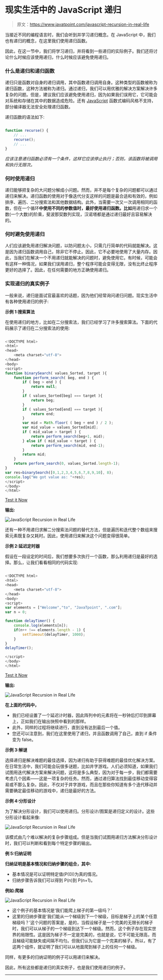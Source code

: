 # 现实生活中的 JavaScript 递归

> 原文：<https://www.javatpoint.com/javascript-recursion-in-real-life>

当接近不同的编程语言时，我们会听到并学习递归概念。在 JavaScript 中，我们也有递归的概念，在这里我们使用递归函数。

因此，在这一节中，我们将学习递归，并将看到一些递归的实际例子。我们还将讨论什么时候应该使用递归，什么时候应该避免使用递归。

### 什么是递归和递归函数

递归只是函数对自身的递归调用，其中函数递归调用自身。这种类型的函数被称为递归函数，这种方法被称为递归。通过递归，我们可以用优雅的解决方案解决许多复杂的问题。但是，建议我们应该避免使用递归，因为如果我们误用它，它可能会对系统和存储在其中的数据造成危险。还有 [JavaScript](https://www.javatpoint.com/javascript-tutorial) 函数式编码风格不支持，部分编译器无法安全处理递归函数。

递归函数的语法如下:

```js

function recurse() {
    // ...
    recurse();
    // ...
}

```

*应该注意递归函数必须有一个条件，这样它应该停止执行；否则，该函数将被调用和执行无限次。*

### 何时使用递归

递归能够把复杂的大问题分解成小问题。然而，并不是每个复杂的问题都可以通过递归来解决。递归函数的使用对于像迭代分支这样的问题是最合适和有效的，例如排序、遍历、二分搜索法和其他数据结构。此外，当需要一次又一次调用相同的函数，但在一个循环**中使用不同的参数值时，最好使用递归函数。比如**用递归求一个数(一个大数)的阶乘，斐波那契数列实现，汉诺塔都是通过递归最好且容易解决的。

### 何时避免使用递归

人们应该避免用递归解决问题，以防问题太小，只需几行简单的代码就能解决。这是因为递归函数调用自己，除非它不停止。因此，它不必要地使用了大量内存。因此，当我们在解决一个不用递归就能解决的问题时，避免使用它。有时候，可能会有这样一种情况，如果我们误用递归，整个程序可能会变得无限，没有比终止程序更好的选择了。因此，在任何需要的地方正确使用递归。

### 实现递归的真实例子

一般来说，递归是面试官最喜欢的话题，因为他们经常询问递归问题。现实生活中有各种使用递归的例子:

**示例 1:搜索算法**

在使用递归的地方，比如在二分搜索法，我们已经学习了许多搜索算法。下面的代码展示了递归在二分搜索法的使用:

```js

<!DOCTYPE html>
<html>
<head>
    <meta charset="utf-8">
</head>
<body>
<script>
function binarySearch( values_Sorted, target ){
    function perform_search( beg, end ) {
        if ( beg > end ) {
            return null;
        }
        if ( values_Sorted[beg] === target ){
            return beg;
        }
        if ( values_Sorted[end] === target ){
            return end;
        }
        var mid = Math.floor( ( beg + end ) / 2 );
        var mid_value = values_Sorted[mid];
        if ( mid_value > target ) {
            return perform_search(beg+1, mid);
        } else if ( mid_value < target ) {
            return perform_search(mid, end-1);
        }
        return mid;
    }
    return perform_search(0, values_Sorted.length-1);
}
var res=binarySearch([0,1,2,3,4,5,6,7,8,9,10], 8);
console.log("We got value as: "+res);
</script>
</body>
</html>

```

[Test it Now](https://www.javatpoint.com/oprweb/test.jsp?filename=javascript-recursion-in-real-life1)

**输出:**

![JavaScript Recursion in Real Life](img/83a0bcd23685a11e2d97681f4be7ac00.png)

还有一种不用递归求解二分搜索法问题的替代方法，但是遍历和迭代整个数组来搜索元素既复杂又耗时。因此，使用递归来解决这个问题变得很简单。

**示例 2:延迟定时器**

假设在一段设定的时间后，我们想要多次执行一个函数，那么利用递归是最好的选择。那么，让我们看看相同的代码实现:

```js

<!DOCTYPE html>
<html>
<head>
    <meta charset="utf-8">
</head>
<body>
<script>
var elements = ["Welcome","to", "JavaTpoint", ".com"];
var n = 0;

function delayTimer() {
    console.log(elements[n]);
    if(n++ !== elements.length - 1) {
        setTimeout(delayTimer, 1000);
    }
}
delayTimer();

</script>
</body>
</html>

```

[Test it Now](https://www.javatpoint.com/oprweb/test.jsp?filename=javascript-recursion-in-real-life2)

**输出:**

![JavaScript Recursion in Real Life](img/638f23055e42fb68cdcac42616f7117e.png)

**在上面的代码中，**

*   我们已经设置了一个延迟计时器，因此阵列中的元素将在一秒钟后打印到屏幕上，正如我们在输出快照中看到的那样。
*   此外，同样的过程将继续进行，直到没有达到最后一个值。
*   您还可以注意到，我们在这里使用了递归，并且函数调用了自己，直到 if 条件变为 false。

**示例 3:解谜**

选择递归是解决难题的最佳选择，因为递归有助于获得难题的最佳优化解决方案。在日常生活中，我们可能会玩很多谜题，比如井字游戏。人们必须知道，如果我们试图用迭代解决方案来解决问题，这将是多么典型，因为对于每一步，我们都需要考虑几个因素——这是一项复杂的任务。然而，通过递归算法找到最佳移动变得容易或不那么复杂。因此，不仅对于井字游戏，而且在那些你知道有多个迭代移动并需要确定最佳移动的游戏中，递归是最好的方法。

**示例 4:分形设计**

为了解决分形设计，我们可以使用递归。分形设计/图案是递归定义的设计。这些分形设计看起来像:

![JavaScript Recursion in Real Life](img/f75f0901184762f51ca9fabfbd543121.png)

该模式由几个难以解决的复杂步骤组成。但是当我们试图用递归方法解决分形设计时，我们可以判断和看到每个特定步骤的输出。

**例 5:归纳证明**

**归纳证明是基本情况和归纳步骤的组合，其中:**

*   基本情况是可以证明特定值(P(0))为真的情况。
*   归纳步骤告诉我们可以得到 P(n)到 P(n+1)。

**例如:爬梯**

![JavaScript Recursion in Real Life](img/85acd84a98b997ce646ac4ef12e05e41.png)

*   这个例子的基本情况是‘我们能爬上梯子的第一级吗？’
*   这里的归纳步骤是‘我们能从一个梯级到下一个梯级，目标是梯子上的某个任意梯级吗？’这个问题的答案是，是的，当假设梯子是一个完美的无限长的梯子时，我们可以从梯子的一个梯级到达下一个梯级。然而，这个例子存在现实世界的局限性。这是因为梯子不一定是完美的，也就是说，它不可能无限高，而且梯级可能缺失或间隔不均匀。但我们认为它是一个完美的梯子。所以，有了这两个组件，就证明了我们可以从地面爬到梯子上的任何一个梯级。

同样，有更多的归纳证明的例子可以用递归来解决。

因此，所有这些都是递归的真实例子，也是我们使用递归的例子。

* * *